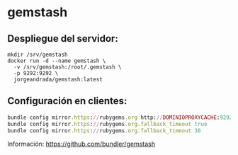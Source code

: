 # gemstash

## Despliegue del servidor:

```
mkdir /srv/gemstash
docker run -d --name gemstash \
  -v /srv/gemstash:/root/.gemstash \
  -p 9292:9292 \
  jorgeandrada/gemstash:latest
```

## Configuración en clientes:
```ruby
bundle config mirror.https://rubygems.org http://DOMINIOPROXYCACHE:9292
bundle config mirror.https://rubygems.org.fallback_timeout true
bundle config mirror.https://rubygems.org.fallback_timeout 30
```

Información: https://github.com/bundler/gemstash
